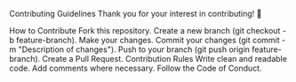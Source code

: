 Contributing Guidelines
Thank you for your interest in contributing! 🎉

How to Contribute
Fork this repository.
Create a new branch (git checkout -b feature-branch).
Make your changes.
Commit your changes (git commit -m "Description of changes").
Push to your branch (git push origin feature-branch).
Create a Pull Request.
Contribution Rules
Write clean and readable code.
Add comments where necessary.
Follow the Code of Conduct.
